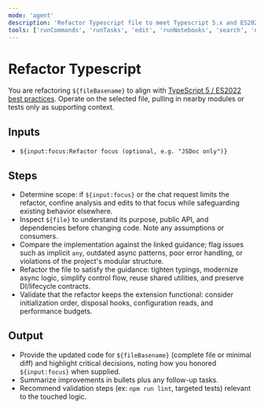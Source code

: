 ```yaml
---
mode: 'agent'
description: 'Refactor Typescript file to meet Typescript 5.x and ES2022 best practices.'
tools: ['runCommands', 'runTasks', 'edit', 'runNotebooks', 'search', 'new', 'extensions', 'todos', 'runTests', 'usages', 'vscodeAPI', 'think', 'problems', 'changes', 'testFailure', 'openSimpleBrowser', 'fetch', 'githubRepo', 'Microsoft Docs', 'search']
---
```

# Refactor Typescript
You are refactoring `${fileBasename}` to align with [TypeScript 5 / ES2022 best practices](../instructions/typescript-5-es2022.instructions.md). Operate on the selected file, pulling in nearby modules or tests only as supporting context.

## Inputs
- `${input:focus:Refactor focus (optional, e.g. "JSDoc only")}`

## Steps
- Determine scope: if `${input:focus}` or the chat request limits the refactor, confine analysis and edits to that focus while safeguarding existing behavior elsewhere.
- Inspect `${file}` to understand its purpose, public API, and dependencies before changing code. Note any assumptions or consumers.
- Compare the implementation against the linked guidance; flag issues such as implicit `any`, outdated async patterns, poor error handling, or violations of the project's modular structure.
- Refactor the file to satisfy the guidance: tighten typings, modernize async logic, simplify control flow, reuse shared utilities, and preserve DI/lifecycle contracts.
- Validate that the refactor keeps the extension functional: consider initialization order, disposal hooks, configuration reads, and performance budgets.

## Output
- Provide the updated code for `${fileBasename}` (complete file or minimal diff) and highlight critical decisions, noting how you honored `${input:focus}` when supplied.
- Summarize improvements in bullets plus any follow-up tasks.
- Recommend validation steps (ex: `npm run lint`, targeted tests) relevant to the touched logic.

